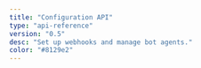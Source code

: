 ```yaml
---
title: "Configuration API"
type: "api-reference"
version: "0.5"
desc: "Set up webhooks and manage bot agents."
color: "#8129e2"
---
```

